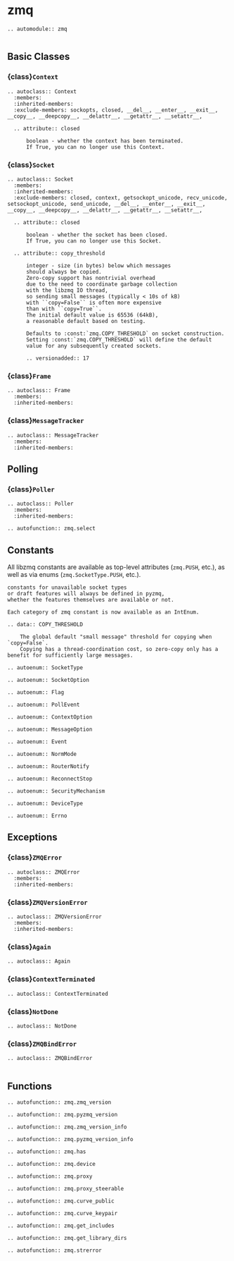 # zmq

```{eval-rst}
.. automodule:: zmq
```

```{currentmodule} zmq
```

## Basic Classes

### {class}`Context`

```{eval-rst}
.. autoclass:: Context
  :members:
  :inherited-members:
  :exclude-members: sockopts, closed, __del__, __enter__, __exit__, __copy__, __deepcopy__, __delattr__, __getattr__, __setattr__,

  .. attribute:: closed

      boolean - whether the context has been terminated.
      If True, you can no longer use this Context.

```

### {class}`Socket`

```{eval-rst}
.. autoclass:: Socket
  :members:
  :inherited-members:
  :exclude-members: closed, context, getsockopt_unicode, recv_unicode, setsockopt_unicode, send_unicode, __del__, __enter__, __exit__, __copy__, __deepcopy__, __delattr__, __getattr__, __setattr__,

  .. attribute:: closed

      boolean - whether the socket has been closed.
      If True, you can no longer use this Socket.

  .. attribute:: copy_threshold

      integer - size (in bytes) below which messages
      should always be copied.
      Zero-copy support has nontrivial overhead
      due to the need to coordinate garbage collection
      with the libzmq IO thread,
      so sending small messages (typically < 10s of kB)
      with ``copy=False`` is often more expensive
      than with ``copy=True``.
      The initial default value is 65536 (64kB),
      a reasonable default based on testing.

      Defaults to :const:`zmq.COPY_THRESHOLD` on socket construction.
      Setting :const:`zmq.COPY_THRESHOLD` will define the default
      value for any subsequently created sockets.

      .. versionadded:: 17

```

### {class}`Frame`

```{eval-rst}
.. autoclass:: Frame
  :members:
  :inherited-members:

```

### {class}`MessageTracker`

```{eval-rst}
.. autoclass:: MessageTracker
  :members:
  :inherited-members:

```

## Polling

### {class}`Poller`

```{eval-rst}
.. autoclass:: Poller
  :members:
  :inherited-members:

```

```{eval-rst}
.. autofunction:: zmq.select
```

## Constants

All libzmq constants are available as top-level attributes
(`zmq.PUSH`, etc.),
as well as via enums (`zmq.SocketType.PUSH`, etc.).

```{versionchanged} 23
constants for unavailable socket types
or draft features will always be defined in pyzmq,
whether the features themselves are available or not.
```

```{versionadded} 23
Each category of zmq constant is now available as an IntEnum.
```

```{eval-rst}
.. data:: COPY_THRESHOLD

    The global default "small message" threshold for copying when `copy=False`.
    Copying has a thread-coordination cost, so zero-copy only has a benefit for sufficiently large messages.
```

```{eval-rst}
.. autoenum:: SocketType
```

```{eval-rst}
.. autoenum:: SocketOption
```

```{eval-rst}
.. autoenum:: Flag
```

```{eval-rst}
.. autoenum:: PollEvent
```

```{eval-rst}
.. autoenum:: ContextOption
```

```{eval-rst}
.. autoenum:: MessageOption
```

```{eval-rst}
.. autoenum:: Event
```

```{eval-rst}
.. autoenum:: NormMode
```

```{eval-rst}
.. autoenum:: RouterNotify
```

```{eval-rst}
.. autoenum:: ReconnectStop
```

```{eval-rst}
.. autoenum:: SecurityMechanism
```

```{eval-rst}
.. autoenum:: DeviceType
```

```{eval-rst}
.. autoenum:: Errno
```

## Exceptions

### {class}`ZMQError`

```{eval-rst}
.. autoclass:: ZMQError
  :members:
  :inherited-members:

```

### {class}`ZMQVersionError`

```{eval-rst}
.. autoclass:: ZMQVersionError
  :members:
  :inherited-members:
```

### {class}`Again`

```{eval-rst}
.. autoclass:: Again

```

### {class}`ContextTerminated`

```{eval-rst}
.. autoclass:: ContextTerminated

```

### {class}`NotDone`

```{eval-rst}
.. autoclass:: NotDone

```

### {class}`ZMQBindError`

```{eval-rst}
.. autoclass:: ZMQBindError


```

## Functions

```{eval-rst}
.. autofunction:: zmq.zmq_version
```

```{eval-rst}
.. autofunction:: zmq.pyzmq_version
```

```{eval-rst}
.. autofunction:: zmq.zmq_version_info
```

```{eval-rst}
.. autofunction:: zmq.pyzmq_version_info
```

```{eval-rst}
.. autofunction:: zmq.has
```

```{eval-rst}
.. autofunction:: zmq.device
```

```{eval-rst}
.. autofunction:: zmq.proxy
```

```{eval-rst}
.. autofunction:: zmq.proxy_steerable
```

```{eval-rst}
.. autofunction:: zmq.curve_public
```

```{eval-rst}
.. autofunction:: zmq.curve_keypair
```

```{eval-rst}
.. autofunction:: zmq.get_includes
```

```{eval-rst}
.. autofunction:: zmq.get_library_dirs
```

```{eval-rst}
.. autofunction:: zmq.strerror
```
